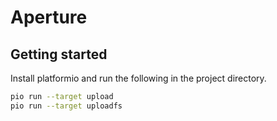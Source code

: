 # Aperture

## Getting started

Install platformio and run the following in the project directory.

``` sh
pio run --target upload
pio run --target uploadfs
```
